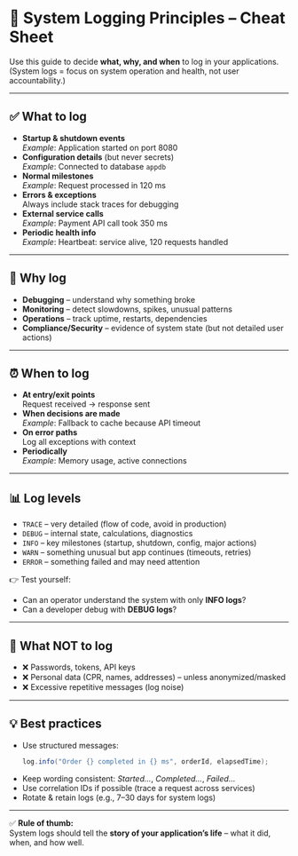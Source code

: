 # 📝 System Logging Principles – Cheat Sheet

Use this guide to decide **what, why, and when** to log in your applications.  
(System logs = focus on system operation and health, not user accountability.)

---

## ✅ What to log
- **Startup & shutdown events**  
  *Example*: Application started on port 8080  
- **Configuration details** (but never secrets)  
  *Example*: Connected to database `appdb`  
- **Normal milestones**  
  *Example*: Request processed in 120 ms  
- **Errors & exceptions**  
  Always include stack traces for debugging  
- **External service calls**  
  *Example*: Payment API call took 350 ms  
- **Periodic health info**  
  *Example*: Heartbeat: service alive, 120 requests handled  

---

## 🎯 Why log
- **Debugging** – understand why something broke  
- **Monitoring** – detect slowdowns, spikes, unusual patterns  
- **Operations** – track uptime, restarts, dependencies  
- **Compliance/Security** – evidence of system state (but not detailed user actions)  

---

## ⏰ When to log
- **At entry/exit points**  
  Request received → response sent  
- **When decisions are made**  
  *Example*: Fallback to cache because API timeout  
- **On error paths**  
  Log all exceptions with context  
- **Periodically**  
  *Example*: Memory usage, active connections  

---

## 📊 Log levels
- `TRACE` – very detailed (flow of code, avoid in production)  
- `DEBUG` – internal state, calculations, diagnostics  
- `INFO` – key milestones (startup, shutdown, config, major actions)  
- `WARN` – something unusual but app continues (timeouts, retries)  
- `ERROR` – something failed and may need attention  

👉 Test yourself:  
- Can an operator understand the system with only **INFO logs**?  
- Can a developer debug with **DEBUG logs**?  

---

## 🚫 What NOT to log
- ❌ Passwords, tokens, API keys  
- ❌ Personal data (CPR, names, addresses) – unless anonymized/masked  
- ❌ Excessive repetitive messages (log noise)  

---

## 💡 Best practices
- Use structured messages:  
  ```java
  log.info("Order {} completed in {} ms", orderId, elapsedTime);
  ```
- Keep wording consistent: *Started…*, *Completed…*, *Failed…*  
- Use correlation IDs if possible (trace a request across services)  
- Rotate & retain logs (e.g., 7–30 days for system logs)  

---

✅ **Rule of thumb:**  
System logs should tell the **story of your application’s life** – what it did, when, and how well.  
